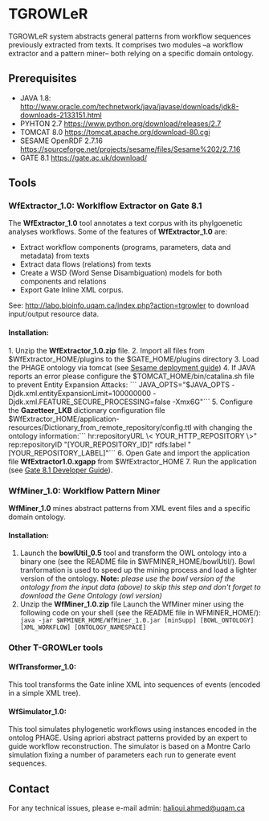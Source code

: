 # TGROWLeR
TGROWLeR system abstracts general patterns from workflow sequences previously extracted from texts. 
It comprises two modules –a workflow extractor and a pattern miner– both relying on a specific domain ontology. 

## Prerequisites
* JAVA 1.8: <span style="color: #0000ff;"><a href="http://www.oracle.com/technetwork/java/javase/downloads/jdk8-downloads-2133151.html" download="http://www.oracle.com/technetwork/java/javase/downloads/jdk8-downloads-2133151.html">http://www.oracle.com/technetwork/java/javase/downloads/jdk8-downloads-2133151.html</a></span>
* PYHTON 2.7 <span style="color: #0000ff;"><a href="https://www.python.org/download/releases/2.7/" download="https://www.python.org/download/releases/2.7/">https://www.python.org/download/releases/2.7</a></span>
* TOMCAT 8.0 <span style="color: #0000ff;"><a href="https://tomcat.apache.org/download-80.cgi" download="https://tomcat.apache.org/download-80.cgi">https://tomcat.apache.org/download-80.cgi</a></span>
* SESAME OpenRDF 2.7.16 <span style="color: #0000ff;"><a href="https://sourceforge.net/projects/sesame/files/Sesame%202/2.7.16/" download="https://sourceforge.net/projects/sesame/files/Sesame%202/2.7.16/">https://sourceforge.net/projects/sesame/files/Sesame%202/2.7.16</a></span>
* GATE 8.1 <span style="color: #0000ff;"><a href="https://gate.ac.uk/download/" download="https://gate.ac.uk/download/">https://gate.ac.uk/download/</a></span></H5>

<H2>Tools</H2>

<H3>WfExtractor_1.0: Worklflow Extractor on Gate 8.1</H3>

<p>
The <b>WfExtractor_1.0</b> tool annotates a text corpus with its phylgoenetic analyses workflows.
Some of the features of <b>WfExtractor_1.0</b> are:
<ul>
<li>Extract workflow components (programs, parameters, data and metadata) from texts</li>
<li>Extract data flows (relations) from texts</li>
<li>Create a WSD (Word Sense Disambiguation) models for both components and relations</li>
<li>Export Gate Inline XML corpus.</li>
</ul>
</p>


See: http://labo.bioinfo.uqam.ca/index.php?action=tgrowler to download input/output resource data.

<H4>Installation:</H4>
1. Unzip the <b>WfExtractor_1.0.zip</b> file.
2. Import all files from $WfExtractor_HOME/plugins to the $GATE_HOME/plugins directory 
3. Load the PHAGE ontology via tomcat (see <span style="color: #0000ff;"><a href="http://www.jenitennison.com/2011/01/25/getting-started-with-rdf-and-sparql-using-sesame-and-python.html" download="http://www.jenitennison.com/2011/01/25/getting-started-with-rdf-and-sparql-using-sesame-and-python.html">Sesame deployment guide</a></span>)
4. If JAVA reports an error please configure the $TOMCAT_HOME/bin/catalina.sh file to prevent Entity Expansion Attacks: ```
JAVA_OPTS="$JAVA_OPTS -Djdk.xml.entityExpansionLimit=100000000 -Djdk.xml.FEATURE_SECURE_PROCESSING=false -Xmx6G"```
5. Configure the <b>Gazetteer_LKB</b> dictionary configuration file $WfExtractor_HOME/application-resources/Dictionary_from_remote_repository/config.ttl</li> with changing the ontology information:```
hr:repositoryURL \< YOUR_HTTP_REPOSITORY \>"
rep:repositoryID "[YOUR_REPOSITORY_ID]"
rdfs:label "[YOUR_REPOSITORY_LABEL]"```
6. Open Gate and import the application file <b>WfExtractor1.0.xgapp</b> from $WfExtractor_HOME
7. Run the application (see <span style="color: #0000ff;"><a href="https://gate.ac.uk/releases/gate-8.1-build5169-ALL/doc/tao/splitch3.html" download="https://gate.ac.uk/releases/gate-8.1-build5169-ALL/doc/tao/splitch3.html">Gate 8.1 Developer Guide</a></span>).


<H3>WfMiner_1.0: Worklflow Pattern Miner</H3>

<p>
<b>WfMiner_1.0</b> mines abstract patterns from XML event files and a specific domain ontology.
</p>

<H4>Installation:</H4>

1. Launch the <b>bowlUtil_0.5</b> tool and transform the OWL ontology into a binary one (see the README file in $WFMINER_HOME/bowlUtil/). Bowl tranformation is used to speed up the mining process and load a lighter version of the ontology. <b>Note:</b> <i>please use the bowl version of the ontology from the input data (above) to skip this step and don't forget to download the Gene Ontology (owl version)</i>
2. Unzip the <b>WfMiner_1.0.zip</b> file Launch the WfMiner miner using the following code on your shell (see the README file in WFMINER_HOME/):```
java -jar $WFMINER_HOME/WfMiner_1.0.jar [minSupp] [BOWL_ONTOLOGY] [XML_WORKFLOW] [ONTOLOGY_NAMESPACE]```

<H3>Other T-GROWLer tools</H3>

<H4>WfTransformer_1.0: </H4>
<p>
This tool transforms the Gate inline XML into sequences of events (encoded in a simple XML tree).
</p>

<H4>WfSimulator_1.0: </H4>

<p>
This tool simulates phylogenetic workflows using instances encoded in the ontolog PHAGE. Using apriori abstract patterns provided by an expert to guide workflow reconstruction. The simulator is based on a Montre Carlo simulation fixing a number of parameters each run to generate event sequences.
</p>


<H2>Contact</H2>
<p>
For any technical issues, please e-mail admin: <a href="mailto:halioui.ahmed@uqam.ca?Subject=Technical issue" target="_top">halioui.ahmed@uqam.ca</a>
</p>

